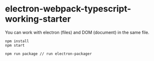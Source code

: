 # electron-webpack-typescript-working-starter

You can work with electron (files) and DOM (document) in the same file.

```
npm install
npm start
```

```
npm run package // run electron-packager
```
